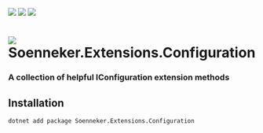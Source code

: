 [![](https://img.shields.io/nuget/v/Soenneker.Extensions.Configuration.svg?style=for-the-badge)](https://www.nuget.org/packages/Soenneker.Extensions.Configuration/)
[![](https://img.shields.io/github/actions/workflow/status/soenneker/soenneker.extensions.configuration/publish-package.yml?style=for-the-badge)](https://github.com/soenneker/soenneker.extensions.configuration/actions/workflows/publish-package.yml)
[![](https://img.shields.io/nuget/dt/Soenneker.Extensions.Configuration.svg?style=for-the-badge)](https://www.nuget.org/packages/Soenneker.Extensions.Configuration/)

# ![](https://user-images.githubusercontent.com/4441470/224455560-91ed3ee7-f510-4041-a8d2-3fc093025112.png) Soenneker.Extensions.Configuration
### A collection of helpful IConfiguration extension methods

## Installation

```
dotnet add package Soenneker.Extensions.Configuration
```
